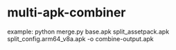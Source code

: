 # multi-apk-combiner

example:
python merge.py base.apk split_assetpack.apk split_config.arm64_v8a.apk -o combine-output.apk
